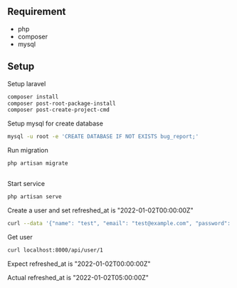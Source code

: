 ## Requirement
* php
* composer
* mysql

## Setup

Setup laravel

```bash
composer install
composer post-root-package-install
composer post-create-project-cmd
```

Setup mysql for create database

```bash
mysql -u root -e 'CREATE DATABASE IF NOT EXISTS bug_report;'
```

Run migration

```bash
php artisan migrate
```

##

Start service

```bash
php artisan serve
```

Create a user and set refreshed_at is "2022-01-02T00:00:00Z"

```bash
curl --data '{"name": "test", "email": "test@example.com", "password": "password", "refreshed_at": "2022-01-02T00:00:00Z"}' --header 'Content-Type: application/json' localhost:8000/api/user
```

Get user

```bash
curl localhost:8000/api/user/1
```

Expect refreshed_at is "2022-01-02T00:00:00Z"

Actual refreshed_at is "2022-01-02T05:00:00Z"
